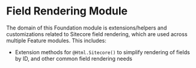 # Field Rendering Module

The domain of this Foundation module is extensions/helpers and
customizations related to Sitecore field rendering, which are used
across multiple Feature modules. This includes:
* Extension methods for `@Html.Sitecore()` to simplify rendering of
fields by ID, and other common field rendering needs